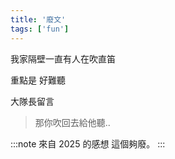 ```yaml
---
title: '廢文'
tags: ['fun']
---
```


我家隔壁一直有人在吹直笛

重點是 好難聽

大隊長留言
>那你吹回去給他聽..

:::note 來自 2025 的感想
這個夠廢。
:::